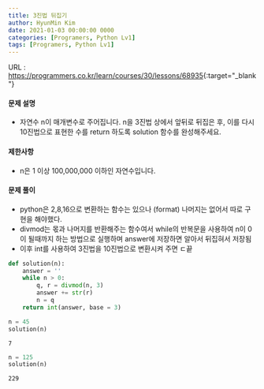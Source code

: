 ```yaml
---
title: 3진법 뒤집기 
author: HyunMin Kim
date: 2021-01-03 00:00:00 0000
categories: [Programers, Python Lv1]
tags: [Programers, Python Lv1]
---
```


URL : <https://programmers.co.kr/learn/courses/30/lessons/68935>{:target="_blank"}

#### 문제 설명
- 자연수 n이 매개변수로 주어집니다. n을 3진법 상에서 앞뒤로 뒤집은 후, 이를 다시 10진법으로 표현한 수를 return 하도록 solution 함수를 완성해주세요.

#### 제한사항
- n은 1 이상 100,000,000 이하인 자연수입니다.


#### 문제 풀이
- python은 2,8,16으로 변환하는 함수는 있으나 (format) 나머지는 없어서 따로 구현을 해야했다.
- divmod는 몫과 나머지를 반환해주는 함수여서 while의 반복문을 사용하여 n이 0이 될때까지 하는 방법으로 실행하며 answer에 저장하면 알아서 뒤집혀서 저장됨
- 이후 int를 사용하여 3진법을 10진법으로 변환시켜 주면 ㄷ끝


```python
def solution(n):
    answer = ''
    while n > 0:
        q, r = divmod(n, 3)
        answer += str(r)
        n = q
    return int(answer, base = 3)
```


```python
n = 45
solution(n)
```




    7




```python
n = 125
solution(n)
```




    229


